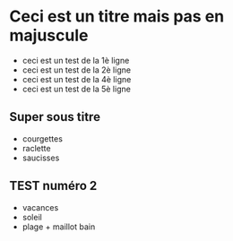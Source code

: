 # Ceci est un titre mais pas en majuscule

- ceci est un test de la 1è ligne
- ceci est un test de la 2è ligne
- ceci est un test de la 4è ligne
- ceci est un test de la 5è ligne

## Super sous titre

- courgettes
- raclette
- saucisses

## TEST numéro 2

- vacances
- soleil
- plage + maillot bain
